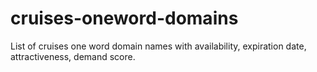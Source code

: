 # cruises-oneword-domains
List of cruises one word domain names with availability, expiration date, attractiveness, demand score.
